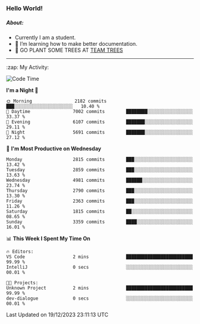 ### Hello World!

##### About:
- Currently I am a student.
- 🌱 I’m learning how to make better documentation.
- 🌱 GO PLANT SOME TREES AT [TEAM TREES](https://teamtrees.org/)

---
  <summary>:zap: My Activity:</summary>
  
<!--START_SECTION:waka-->
![Code Time](http://img.shields.io/badge/Code%20Time-1%2C267%20hrs%2050%20mins-blue)

**I'm a Night 🦉** 

```text
🌞 Morning                2182 commits        ███░░░░░░░░░░░░░░░░░░░░░░   10.40 % 
🌆 Daytime                7002 commits        ████████░░░░░░░░░░░░░░░░░   33.37 % 
🌃 Evening                6107 commits        ███████░░░░░░░░░░░░░░░░░░   29.11 % 
🌙 Night                  5691 commits        ███████░░░░░░░░░░░░░░░░░░   27.12 % 
```
📅 **I'm Most Productive on Wednesday** 

```text
Monday                   2815 commits        ███░░░░░░░░░░░░░░░░░░░░░░   13.42 % 
Tuesday                  2859 commits        ███░░░░░░░░░░░░░░░░░░░░░░   13.63 % 
Wednesday                4981 commits        ██████░░░░░░░░░░░░░░░░░░░   23.74 % 
Thursday                 2790 commits        ███░░░░░░░░░░░░░░░░░░░░░░   13.30 % 
Friday                   2363 commits        ███░░░░░░░░░░░░░░░░░░░░░░   11.26 % 
Saturday                 1815 commits        ██░░░░░░░░░░░░░░░░░░░░░░░   08.65 % 
Sunday                   3359 commits        ████░░░░░░░░░░░░░░░░░░░░░   16.01 % 
```


📊 **This Week I Spent My Time On** 

```text
🔥 Editors: 
VS Code                  2 mins              █████████████████████████   99.99 % 
IntelliJ                 0 secs              ░░░░░░░░░░░░░░░░░░░░░░░░░   00.01 % 

🐱‍💻 Projects: 
Unknown Project          2 mins              █████████████████████████   99.99 % 
dev-dialogue             0 secs              ░░░░░░░░░░░░░░░░░░░░░░░░░   00.01 % 
```


 Last Updated on 19/12/2023 23:11:13 UTC
<!--END_SECTION:waka-->
